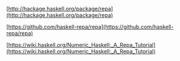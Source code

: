 [http://hackage.haskell.org/package/repa](http://hackage.haskell.org/package/repa)

[https://github.com/haskell-repa/repa](https://github.com/haskell-repa/repa)

[https://wiki.haskell.org/Numeric_Haskell:_A_Repa_Tutorial](https://wiki.haskell.org/Numeric_Haskell:_A_Repa_Tutorial)